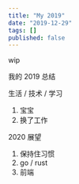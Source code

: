 ```yaml
---
title: "My 2019"
date: "2019-12-29"
tags: []
published: false
---
```


wip

我的 2019 总结

生活 / 技术 / 学习 

1. 宝宝
2. 换了工作

2020 展望

1. 保持住习惯
1. go / rust
1. 前端
